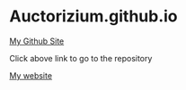 # Auctorizium.github.io

[My Github Site](https://github.com/Auctorizium)

Click above link to go to the repository

[My website](https://Auctorizium.github.io)

